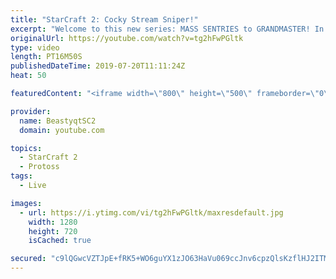 ```yaml
---
title: "StarCraft 2: Cocky Stream Sniper!"
excerpt: "Welcome to this new series: MASS SENTRIES to GRANDMASTER! In this series, we will see how far I can get by playing ONLY Sentries on the ladder in ALL Protoss matchups!  Folks in chat on my stream think they can snipe me and get away with it. Not if I have anything to say about!   Feel free to let me"
originalUrl: https://youtube.com/watch?v=tg2hFwPGltk
type: video
length: PT16M50S
publishedDateTime: 2019-07-20T11:11:24Z
heat: 50

featuredContent: "<iframe width=\"800\" height=\"500\" frameborder=\"0\" src=\"https://www.youtube.com/embed/tg2hFwPGltk\" allow=\"accelerometer; autoplay; encrypted-media; gyroscope; picture-in-picture\" allowfullscreen></iframe>"

provider:
  name: BeastyqtSC2
  domain: youtube.com

topics:
  - StarCraft 2
  - Protoss
tags:
  - Live

images:
  - url: https://i.ytimg.com/vi/tg2hFwPGltk/maxresdefault.jpg
    width: 1280
    height: 720
    isCached: true

secured: "c9lQGwcVZTJpE+fRK5+WO6guYX1zJO63HaVu069ccJnv6cpzQlsKzflHJ2ITMbkqxb1atiJMXx/8iTDHzq1bcQxDefzUpkK6q6evkyvjMPX7snoNyU8Up6M2DK7nzJHpERZ1ju93HFoO55f/+5uKLYgO+S5wYeXEU9VmbDP4kFxEE+L61PELZMLQiGnejkD8h6MZDH+6OXep4io+SZxbo1ahjHoqrFNC1udhTIj3Nz2Yc4wtU3iTd2ZtPl4HfvrrPLAfeKUmDRGFrqL4xqDB9JQ59rpqpfvQeVIKhG0021OJWGGIcP4s0XlAQukxblBebL9SAAZ1fvgQmLH/QcrKkXLlhHHbbR1V4ug8VjbmKHWBXgj3Q8/YTiyjSQzBsfhrROZGVchg5ooyHMdZZ/1L4lJ3opDqC0r87jr+q/LPLbE=;MZQ/7HVjl5N8mS54qXoQSg=="
---
```


